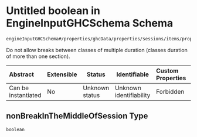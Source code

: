 # Untitled boolean in EngineInputGHCSchema Schema

```txt
engineInputGHCSchema#/properties/ghcData/properties/sessions/items/properties/sessionSettings/properties/nonBreakInTheMiddleOfSession
```

Do not allow breaks between classes of multiple duration (classes duration of more than one section).


| Abstract            | Extensible | Status         | Identifiable            | Custom Properties | Additional Properties | Access Restrictions | Defined In                                                         |
| :------------------ | ---------- | -------------- | ----------------------- | :---------------- | --------------------- | ------------------- | ------------------------------------------------------------------ |
| Can be instantiated | No         | Unknown status | Unknown identifiability | Forbidden         | Allowed               | none                | [ghc.schema.json\*](../out/ghc.schema.json "open original schema") |

## nonBreakInTheMiddleOfSession Type

`boolean`
